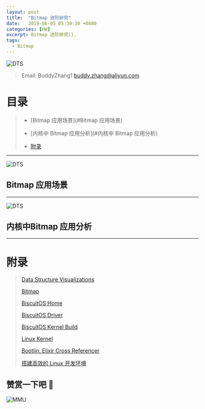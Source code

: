 ```yaml
---
layout: post
title:  "Bitmap 进阶研究"
date:   2019-06-05 05:30:30 +0800
categories: [HW]
excerpt: Bitmap 进阶研究().
tags:
  - Bitmap
---
```


![DTS](https://gitee.com/BiscuitOS_team/PictureSet/raw/Gitee/BiscuitOS/kernel/IND00000H.jpg)

> Email: BuddyZhang1 <buddy.zhang@aliyun.com>

# 目录

> - [Bitmap 应用场景](#Bitmap 应用场景)
>
> - [内核中 Bitmap 应用分析](#内核中 Bitmap 应用分析)
>
> - [附录](#附录)

-----------------------------------
<span id="Bitmap 应用场景"></span>

![DTS](https://gitee.com/BiscuitOS_team/PictureSet/raw/Gitee/BiscuitOS/kernel/IND00000T.jpg)

## Bitmap 应用场景


-----------------------------------
<span id="内核中Bitmap 应用分析"></span>

![DTS](https://gitee.com/BiscuitOS_team/PictureSet/raw/Gitee/BiscuitOS/kernel/IND00000E.jpg)

## 内核中Bitmap 应用分析

-----------------------------------------------

# <span id="附录">附录</span>

> [Data Structure Visualizations](https://www.cs.usfca.edu/~galles/visualization/Algorithms.html)
>
> [Bitmap](https://biscuitos.github.io/blog/BITMAP/)
>
> [BiscuitOS Home](https://biscuitos.github.io/)
>
> [BiscuitOS Driver](https://biscuitos.github.io/blog/BiscuitOS_Catalogue/)
>
> [BiscuitOS Kernel Build](https://biscuitos.github.io/blog/Kernel_Build/)
>
> [Linux Kernel](https://www.kernel.org/)
>
> [Bootlin: Elixir Cross Referencer](https://elixir.bootlin.com/linux/latest/source)
>
> [搭建高效的 Linux 开发环境](https://biscuitos.github.io/blog/Linux-debug-tools/)

## 赞赏一下吧 🙂

![MMU](https://gitee.com/BiscuitOS_team/PictureSet/raw/Gitee/BiscuitOS/kernel/HAB000036.jpg)
